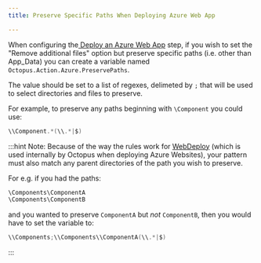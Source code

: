 ```yaml
---
title: Preserve Specific Paths When Deploying Azure Web App

---
```


When configuring the[ Deploy an Azure Web App](/docs/guides/azure-deployments/web-apps/web-app-concepts/web-app-deployment-step/index.md) step, if you wish to set the "Remove additional files" option but preserve specific paths (i.e. other than App\_Data) you can create a variable named `Octopus.Action.Azure.PreservePaths`.

The value should be set to a list of regexes, delimeted by `;` that will be used to select directories and files to preserve.

For example, to preserve any paths beginning with `\Component` you could use:

```powershell
\\Component.*(\\.*|$)
```

:::hint
Note: Because of the way the rules work for [WebDeploy](https://www.iis.net/downloads/microsoft/web-deploy) (which is used internally by Octopus when deploying Azure Websites), your pattern must also match any parent directories of the path you wish to preserve.

For e.g. if you had the paths:

```powershell
\Components\ComponentA
\Components\ComponentB
```

and you wanted to preserve `ComponentA` but *not* `ComponentB`, then you would have to set the variable to:

```powershell
\\Components;\\Components\\ComponentA(\\.*|$)
```
:::

